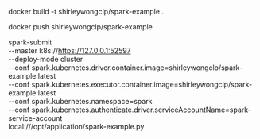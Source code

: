 docker build -t shirleywongclp/spark-example .

docker push shirleywongclp/spark-example


spark-submit \
--master k8s://https://127.0.0.1:52597 \
--deploy-mode cluster \
--conf spark.kubernetes.driver.container.image=shirleywongclp/spark-example:latest \
--conf spark.kubernetes.executor.container.image=shirleywongclp/spark-example:latest \
--conf spark.kubernetes.namespace=spark \
--conf spark.kubernetes.authenticate.driver.serviceAccountName=spark-service-account \
local:///opt/application/spark-example.py


